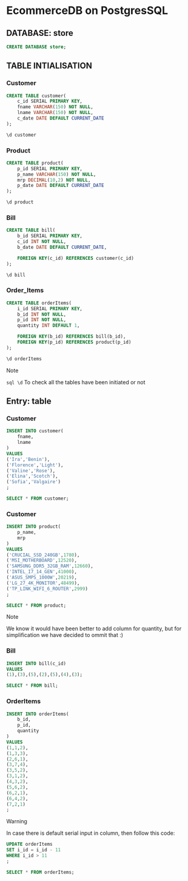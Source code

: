 # EcommerceDB on PostgresSQL

## DATABASE: store
```sql
CREATE DATABASE store;
```

## TABLE INTIALISATION

### Customer
```sql
CREATE TABLE customer(
    c_id SERIAL PRIMARY KEY,
    fname VARCHAR(150) NOT NULL,
    lname VARCHAR(150) NOT NULL,
    c_date DATE DEFAULT CURRENT_DATE
);
```
```sql
\d customer
```
### Product
```sql
CREATE TABLE product(
    p_id SERIAL PRIMARY KEY,
    p_name VARCHAR(150) NOT NULL,
    mrp DECIMAL(10,2) NOT NULL,
    p_date DATE DEFAULT CURRENT_DATE
);
```
```sql 
\d product
```

### Bill

```sql
CREATE TABLE bill(
    b_id SERIAL PRIMARY KEY,
    c_id INT NOT NULL,
    b_date DATE DEFAULT CURRENT_DATE,

    FOREIGN KEY(c_id) REFERENCES customer(c_id) 
);
```
```sql
\d bill
```

### Order_Items

```sql
CREATE TABLE orderItems(
    i_id SERIAL PRIMARY KEY,
    b_id INT NOT NULL,
    p_id INT NOT NULL,
    quantity INT DEFAULT 1,

    FOREIGN KEY(b_id) REFERENCES bill(b_id),
    FOREIGN KEY(p_id) REFERENCES product(p_id)
);
```
```sql
\d orderItems
```

>[!NOTE]
> ```sql \d```
> To check all the tables have been initiated or not

## Entry: table

### Customer

```sql
INSERT INTO customer(
    fname,
    lname
)
VALUES
('Ira','Benin'),
('Florence','Light'),
('Valine','Rose'),
('Elina','Scotch'),
('Sofia','Valgaire')
;
```
```sql
SELECT * FROM customer;
```

### Customer

```sql
INSERT INTO product(
    p_name,
    mrp
)
VALUES
('CRUCIAL_SSD_240GB',1780),
('MSI_MOTHERBOARD',12520),
('SAMSUNG_DDR5_32GB_RAM',12660),
('INTEL_I7_14_GEN',41000),
('ASUS_SMPS_1000W',20219),
('LG_27_4K_MONITOR',48499),
('TP_LINK_WIFI_6_ROUTER',2999)
;
```
```sql
SELECT * FROM product;
```
>[!NOTE]
>We know it would have been better to add column for quantity, but for simplification we have decided to ommit that :)

### Bill
```sql
INSERT INTO bill(c_id)
VALUES
(1),(3),(5),(2),(5),(4),(3);
```
```sql
SELECT * FROM bill;
```
### OrderItems
```sql
INSERT INTO orderItems(
    b_id,
    p_id,
    quantity
)
VALUES
(1,1,2),
(1,3,3),
(2,6,1),
(3,7,4),
(3,5,2),
(3,1,2),
(4,3,2),
(5,6,2),
(6,2,1),
(6,4,2),
(7,2,1)
;
```
> [!WARNING]
> In case there is default serial input in column, then follow this code:
> ```sql 
>UPDATE orderItems
>SET i_id = i_id - 11
>WHERE i_id > 11 
>; 
>```

```sql
SELECT * FROM orderItems;
```